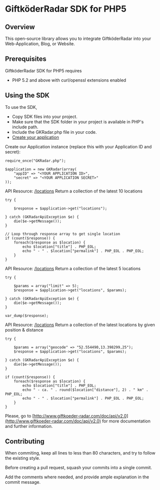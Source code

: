 GiftköderRadar SDK for PHP5
===========================

Overview
--------
This open-source library allows you to integrate GiftköderRadar into your Web-Application, Blog, or Website.


Prerequisites
-------------

GiftköderRadar SDK for PHP5 requires 

   * PHP 5.2 and above with curl/openssl extensions enabled
   
Using the SDK
-------------

To use the SDK,

   * Copy SDK files into your project.
   * Make sure that the SDK folder in your project is available in PHP's include path.
   * Include the GKRadar.php file in your code.
   * [Create your application](http://www.giftkoeder-radar.com/entwickler/registrieren.html)
	
Create our Application instance (replace this with your Application ID and secret):

	require_once("GKRadar.php");
	
	$application = new GKRadar(array(
		"appID" => "<YOUR APPLICATION ID>",
		"secret" => "<YOUR APPLICATION SECRET>"
	));
	
API Resource: [/locations](http://www.giftkoeder-radar.com/doc/api/v2.0/get/locations)
Return a collection of the latest 10 locations

	try {
	
    	$response = $application->get("locations");
	
	} catch (GKRadarApiException $e) {
    	die($e->getMessage());
	}
	
	// Loop through response array to get single location
	if (count($response)) {
    	foreach($response as $location) {
        	echo $location["title"] . PHP_EOL;
        	echo " - " . $location["permalink"] . PHP_EOL . PHP_EOL;
    	}
	}
	
API Resource: [/locations](http://www.giftkoeder-radar.com/doc/api/v2.0/get/locations)
Return a collection of the latest 5 locations

	try {
    
    	$params = array("limit" => 5);
    	$response = $application->get("locations", $params);

	} catch (GKRadarApiException $e) {
    	die($e->getMessage());
	}
	
	var_dump($response);

API Resource: [/locations](http://www.giftkoeder-radar.com/doc/api/v2.0/get/locations)
Return a collection of the latest locations by given position & distance

	try {
    
    	$params = array("geocode" => "52.554490,13.398299,25");
    	$response = $application->get("locations", $params);

	} catch (GKRadarApiException $e) {
    	die($e->getMessage());
	}

	if (count($response)) {
   		foreach($response as $location) {
        	echo $location["title"] . PHP_EOL;
        	echo " - ca. " . round($location["distance"], 2) . " km" . PHP_EOL;
        	echo " - " . $location["permalink"] . PHP_EOL . PHP_EOL;
    	}
	}
	
Please, go to [http://www.giftkoeder-radar.com/doc/api/v2.0](http://www.giftkoeder-radar.com/doc/api/v2.0) for more documentation and further information.
	
Contributing
------------

When commiting, keep all lines to less than 80 characters, and try to follow the existing style.

Before creating a pull request, squash your commits into a single commit.

Add the comments where needed, and provide ample explanation in the commit message.
